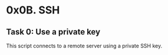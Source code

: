 # 0x0B. SSH

## Task 0: Use a private key

This script connects to a remote server using a private SSH key.
